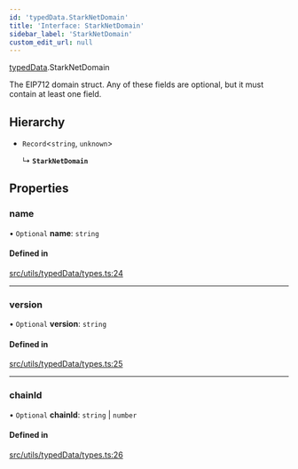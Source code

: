 ```yaml
---
id: 'typedData.StarkNetDomain'
title: 'Interface: StarkNetDomain'
sidebar_label: 'StarkNetDomain'
custom_edit_url: null
---
```


[typedData](../namespaces/typedData.md).StarkNetDomain

The EIP712 domain struct. Any of these fields are optional, but it must contain at least one field.

## Hierarchy

- `Record`<`string`, `unknown`\>

  ↳ **`StarkNetDomain`**

## Properties

### name

• `Optional` **name**: `string`

#### Defined in

[src/utils/typedData/types.ts:24](https://github.com/notV4l/starknet.js/blob/47ca727/src/utils/typedData/types.ts#L24)

---

### version

• `Optional` **version**: `string`

#### Defined in

[src/utils/typedData/types.ts:25](https://github.com/notV4l/starknet.js/blob/47ca727/src/utils/typedData/types.ts#L25)

---

### chainId

• `Optional` **chainId**: `string` \| `number`

#### Defined in

[src/utils/typedData/types.ts:26](https://github.com/notV4l/starknet.js/blob/47ca727/src/utils/typedData/types.ts#L26)

